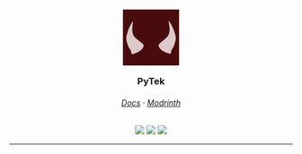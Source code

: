 <center>
    <h3 align="center">
        <img alt="PyTek" width="100" src="https://raw.githubusercontent.com/JustPyrrha/PyTek/main/artSrc/logo-icon.svg" /><br/>
        <img src="https://raw.githubusercontent.com/catppuccin/catppuccin/main/assets/misc/transparent.png" height="30" width="0px"/>
        PyTek
        <img src="https://raw.githubusercontent.com/catppuccin/catppuccin/main/assets/misc/transparent.png" height="30" width="0px"/>
    </h3>
    <h6 align="center">
        <a href="https://pytek.pyrrha.gay">Docs</a>
        ·
        <a href="https://modrinth.com/project/pytek">Modrinth</a>
    </h6>
    <p align="center">
        <a href="https://github.com/JustPyrrha/PyTek/actions/workflows/build.yml"><img src="https://img.shields.io/github/actions/workflow/status/JustPyrrha/PyTek/build.yml?colorA=363a4f&colorB=b7bdf8&style=for-the-badge&logo=github"></a>
        <a href="https://modrinth.com/project/pytek"><img src="https://img.shields.io/modrinth/v/pytek?colorA=363a4f&colorB=a6da95&style=for-the-badge&logo=modrinth&logoColor=cad3f5"/></a>
        <a href="https://discord.gg/2863GKB8ZF"><img src="https://img.shields.io/discord/1104618729989480519?style=for-the-badge&color=c6a0f6&labelColor=363a4f&logo=discord&logoColor=cad3f5"></a>
    </p>
</center>

---

